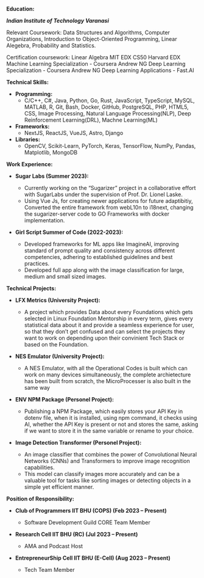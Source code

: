 **Education:**

**_Indian Institute of Technology Varanasi_**

Relevant Coursework: Data Structures and Algorithms, Computer Organizations, Introduction to Object-Oriented Programming, Linear Alegebra, Probability and Statistics.

Certification coursework: Linear Algebra MIT EDX CS50 Harvard EDX Machine Learning Specialization - Coursera Andrew NG Deep Learning Specialization - Coursera Andrew NG Deep Learning Applications - Fast.AI

**Technical Skills:**
- **Programming:**
   -  C/C++, C#, Java, Python, Go, Rust, JavaScript, TypeScript, MySQL, MATLAB, R, Git, Bash, Docker, GitHub, PostgreSQL, PHP, HTML5, CSS, Image Processing, Natural Language Processing(NLP), Deep Reinforcement Learning(DRL), Machne Learning(ML)
- **Frameworks:**
   -  NextJS, ReactJS, VueJS, Astro, Django
- **Libraries:**
   -  OpenCV, Scikit-Learn, PyTorch, Keras, TensorFlow, NumPy, Pandas, Matplotlib, MongoDB

**Work Experience:**
- **Sugar Labs (Summer 2023):**
   - Currently working on the “Sugarizer” project in a collaborative effort with SugarLabs under the supervision of Prof. Dr. Lionel Laske.
   - Using Vue Js, for creating newer applications for future adaptibitiy, Converted the entire framework from webL10n to i18next, changing the sugarizer-server code to GO Frameworks with docker implementation.

- **Girl Script Summer of Code (2022-2023):**
   - Developed frameworks for ML apps like ImagineAI, improving standard of prompt quality and consistency across different competencies, adhering to established guidelines and best practices.
   - Developed full app along with the image classification for large, medium and small sized images.

**Technical Projects:**
- **LFX Metrics (University Project):**
   - A project which provides Data about every Foundations which gets selected in Linux Foundation Mentorship in every term, gives every statistical data about it and provide a seamless experience for user, so that they don’t get confused and can select the projects they want to work on depending upon their convinient Tech Stack or based on the Foundation.

- **NES Emulator (University Project):**
   - A NES Emulator, with all the Operational Codes is built which can work on many devices simultaneously, the complete archietecture has been built from scratch, the MicroProcesser is also built in the same way

- **ENV NPM Package (Personel Project):**
     - Publishing a NPM Package, which easily stores your API Key in dotenv file, when it is installed, using npm command, it checks using AI, whether the API Key is present or not and stores the same, asking if we want to store it in the same variable or rename to your choice.

- **Image Detection Transformer (Personel Project):**
   - An image classifier that combines the power of Convolutional Neural Networks (CNNs) and Transformers to improve image recognition capabilities.
   - This model can classify images more accurately and can be a valuable tool for tasks like sorting images or detecting objects in a simple yet efficient manner.

**Position of Responsibility:**
- **Club of Programmers IIT BHU (COPS) (Feb 2023 – Present)**   
   - Software Development Guild CORE Team Member

- **Research Cell IIT BHU (RC) (Jul 2023 – Present)**
   - AMA and Podcast Host

- **EntrepreneurShip Cell IIT BHU (E-Cell) (Aug 2023 – Present)**
   - Tech Team Member

